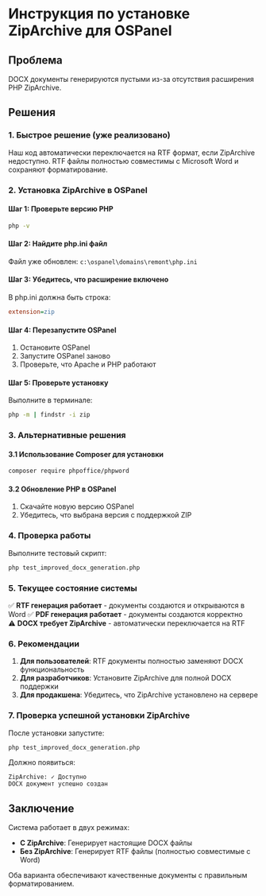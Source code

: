 # Инструкция по установке ZipArchive для OSPanel

## Проблема
DOCX документы генерируются пустыми из-за отсутствия расширения PHP ZipArchive.

## Решения

### 1. Быстрое решение (уже реализовано)
Наш код автоматически переключается на RTF формат, если ZipArchive недоступно.
RTF файлы полностью совместимы с Microsoft Word и сохраняют форматирование.

### 2. Установка ZipArchive в OSPanel

#### Шаг 1: Проверьте версию PHP
```bash
php -v
```

#### Шаг 2: Найдите php.ini файл
Файл уже обновлен: `c:\ospanel\domains\remont\php.ini`

#### Шаг 3: Убедитесь, что расширение включено
В php.ini должна быть строка:
```ini
extension=zip
```

#### Шаг 4: Перезапустите OSPanel
1. Остановите OSPanel
2. Запустите OSPanel заново
3. Проверьте, что Apache и PHP работают

#### Шаг 5: Проверьте установку
Выполните в терминале:
```bash
php -m | findstr -i zip
```

### 3. Альтернативные решения

#### 3.1 Использование Composer для установки
```bash
composer require phpoffice/phpword
```

#### 3.2 Обновление PHP в OSPanel
1. Скачайте новую версию OSPanel
2. Убедитесь, что выбрана версия с поддержкой ZIP

### 4. Проверка работы

Выполните тестовый скрипт:
```bash
php test_improved_docx_generation.php
```

### 5. Текущее состояние системы

✅ **RTF генерация работает** - документы создаются и открываются в Word
✅ **PDF генерация работает** - документы создаются корректно  
⚠️ **DOCX требует ZipArchive** - автоматически переключается на RTF

### 6. Рекомендации

1. **Для пользователей**: RTF документы полностью заменяют DOCX функциональность
2. **Для разработчиков**: Установите ZipArchive для полной DOCX поддержки
3. **Для продакшена**: Убедитесь, что ZipArchive установлено на сервере

### 7. Проверка успешной установки ZipArchive

После установки запустите:
```bash
php test_improved_docx_generation.php
```

Должно появиться:
```
ZipArchive: ✓ Доступно
DOCX документ успешно создан
```

## Заключение

Система работает в двух режимах:
- **С ZipArchive**: Генерирует настоящие DOCX файлы
- **Без ZipArchive**: Генерирует RTF файлы (полностью совместимые с Word)

Оба варианта обеспечивают качественные документы с правильным форматированием.
